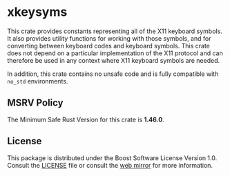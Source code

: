 # xkeysyms

This crate provides constants representing all of the X11 keyboard symbols. It also provides utility functions for working with those symbols, and for converting between keyboard codes and keyboard symbols. This crate does not depend on a particular implementation of the X11 protocol and can therefore be used in any context where X11 keyboard symbols are needed.

In addition, this crate contains no unsafe code and is fully compatible with `no_std` environments.

## MSRV Policy

The Minimum Safe Rust Version for this crate is **1.46.0**.

## License

This package is distributed under the Boost Software License Version 1.0. Consult the [LICENSE](./LICENSE) file or consult the [web mirror] for more information.

[web mirror]: https://www.boost.org/LICENSE_1_0.txt 